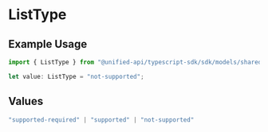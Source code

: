 # ListType

## Example Usage

```typescript
import { ListType } from "@unified-api/typescript-sdk/sdk/models/shared";

let value: ListType = "not-supported";
```

## Values

```typescript
"supported-required" | "supported" | "not-supported"
```